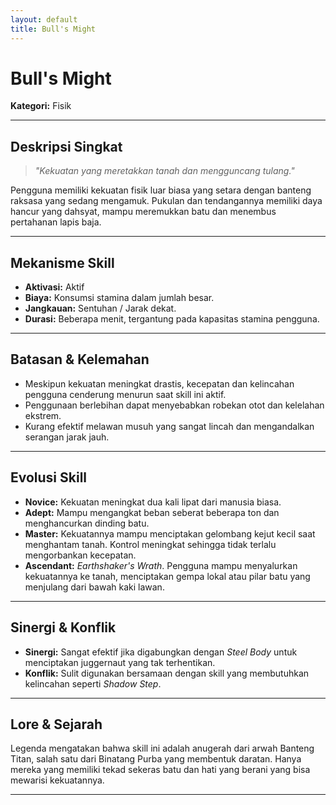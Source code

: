 ```yaml
---
layout: default
title: Bull's Might
---
```

# Bull's Might

**Kategori:** Fisik

---

## Deskripsi Singkat
> *"Kekuatan yang meretakkan tanah dan mengguncang tulang."*

Pengguna memiliki kekuatan fisik luar biasa yang setara dengan banteng raksasa yang sedang mengamuk. Pukulan dan tendangannya memiliki daya hancur yang dahsyat, mampu meremukkan batu dan menembus pertahanan lapis baja.

---

## Mekanisme Skill
*   **Aktivasi:** Aktif
*   **Biaya:** Konsumsi stamina dalam jumlah besar.
*   **Jangkauan:** Sentuhan / Jarak dekat.
*   **Durasi:** Beberapa menit, tergantung pada kapasitas stamina pengguna.

---

## Batasan & Kelemahan
*   Meskipun kekuatan meningkat drastis, kecepatan dan kelincahan pengguna cenderung menurun saat skill ini aktif.
*   Penggunaan berlebihan dapat menyebabkan robekan otot dan kelelahan ekstrem.
*   Kurang efektif melawan musuh yang sangat lincah dan mengandalkan serangan jarak jauh.

---

## Evolusi Skill
*   **Novice:** Kekuatan meningkat dua kali lipat dari manusia biasa.
*   **Adept:** Mampu mengangkat beban seberat beberapa ton dan menghancurkan dinding batu.
*   **Master:** Kekuatannya mampu menciptakan gelombang kejut kecil saat menghantam tanah. Kontrol meningkat sehingga tidak terlalu mengorbankan kecepatan.
*   **Ascendant:** *Earthshaker's Wrath*. Pengguna mampu menyalurkan kekuatannya ke tanah, menciptakan gempa lokal atau pilar batu yang menjulang dari bawah kaki lawan.

---

## Sinergi & Konflik
*   **Sinergi:** Sangat efektif jika digabungkan dengan *Steel Body* untuk menciptakan juggernaut yang tak terhentikan.
*   **Konflik:** Sulit digunakan bersamaan dengan skill yang membutuhkan kelincahan seperti *Shadow Step*.

---

## Lore & Sejarah
Legenda mengatakan bahwa skill ini adalah anugerah dari arwah Banteng Titan, salah satu dari Binatang Purba yang membentuk daratan. Hanya mereka yang memiliki tekad sekeras batu dan hati yang berani yang bisa mewarisi kekuatannya.

---